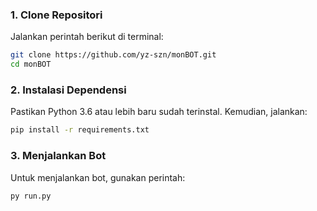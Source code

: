 ### 1. Clone Repositori
Jalankan perintah berikut di terminal:
```sh
git clone https://github.com/yz-szn/monBOT.git
cd monBOT
```

### 2. Instalasi Dependensi
Pastikan Python 3.6 atau lebih baru sudah terinstal. Kemudian, jalankan:
```sh
pip install -r requirements.txt
```

### 3. Menjalankan Bot
Untuk menjalankan bot, gunakan perintah:
```sh
py run.py
```
